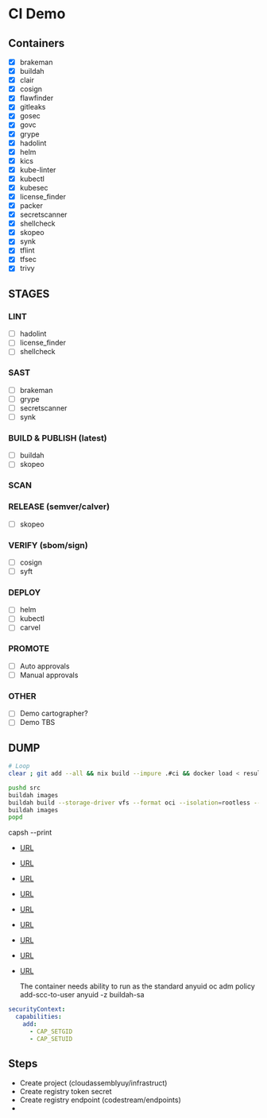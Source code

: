 # CI Demo

## Containers

- [x] brakeman
- [x] buildah
- [x] clair
- [x] cosign
- [x] flawfinder
- [x] gitleaks
- [x] gosec
- [x] govc
- [x] grype
- [x] hadolint
- [x] helm
- [x] kics
- [x] kube-linter
- [x] kubectl
- [x] kubesec
- [x] license_finder
- [x] packer
- [x] secretscanner
- [x] shellcheck
- [x] skopeo
- [x] synk
- [x] tflint
- [x] tfsec
- [x] trivy

## STAGES

### LINT

- [ ] hadolint
- [ ] license_finder
- [ ] shellcheck

### SAST

- [ ] brakeman
- [ ] grype
- [ ] secretscanner
- [ ] synk

### BUILD & PUBLISH (latest)

- [ ] buildah
- [ ] skopeo

### SCAN

### RELEASE (semver/calver)

- [ ] skopeo

### VERIFY (sbom/sign)

- [ ] cosign
- [ ] syft

### DEPLOY

- [ ] helm
- [ ] kubectl
- [ ] carvel

### PROMOTE

- [ ] Auto approvals
- [ ] Manual approvals

### OTHER

- [ ] Demo cartographer?
- [ ] Demo TBS

## DUMP

```bash
# Loop
clear ; git add --all && nix build --impure .#ci && docker load < result && docker run --name temp --rm --entrypoint /bin/bash -it --volume $SRC:/workdir/src ci:latest

pushd src
buildah images
buildah build --storage-driver vfs --format oci --isolation=rootless --squash --tag ci:latest --userns=auto --uts=container --file Dockerfile
buildah images
popd
```

capsh --print

- [URL](https://github.com/containers/buildah/blob/main/docs/tutorials/05-openshift-rootless-build.md)
- [URL](https://github.com/ES-Nix/podman-rootless/issues/2)
- [URL](https://github.com/ES-Nix/podman-rootless)
- [URL](https://docs-bigbang.dso.mil/1.41.0/packages/gitlab-runner/docs/rootless-podman/)
- [URL](https://stackoverflow.com/questions/75239810/podman-rootless-no-privileged-in-openshift)
- [URL](https://developers.redhat.com/blog/2019/08/14/best-practices-for-running-buildah-in-a-container)
- [URL](https://github.com/containers/buildah/issues/4049)
- [URL](https://gitlab.com/gitlab-org/gitlab/-/blob/master/lib/gitlab/ci/templates/Go.gitlab-ci.yml)
- [URL](https://github.com/containers/podman/blob/main/docs/tutorials/rootless_tutorial.md)

  The container needs ability to run as the standard anyuid
  oc adm policy add-scc-to-user anyuid -z buildah-sa

```yaml
securityContext:
  capabilities:
    add:
      - CAP_SETGID
      - CAP_SETUID
```

## Steps

- Create project (cloudassemblyuy/infrastruct)
- Create registry token secret
- Create registry endpoint (codestream/endpoints)
-
